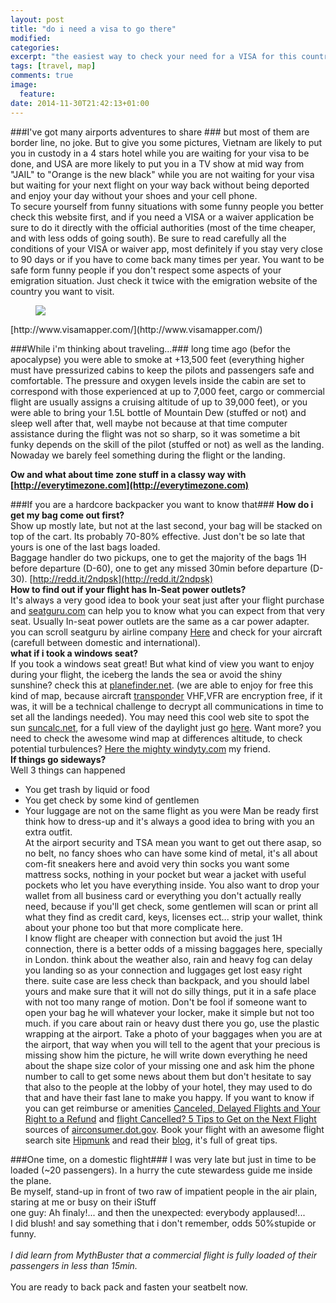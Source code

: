 ```yaml
---
layout: post
title: "do i need a visa to go there"
modified:
categories:
excerpt: "the easiest way to check your need for a VISA for this country"
tags: [travel, map]
comments: true
image:
  feature:
date: 2014-11-30T21:42:13+01:00
---
```


###I've got many airports adventures to share ###
but most of them are border line, no joke.
But to give you some pictures, Vietnam are likely to put you in custody in a 4 stars hotel while you are waiting for your visa to be done, and USA are more likely to put you in a TV show at mid way from "JAIL" to "Orange is the new black" while you are not waiting for your visa but waiting for your next flight on your way back without being deported and enjoy your day without your shoes and your cell phone.  
To secure yourself from funny situations with some funny people you better check this website first, and if you need a VISA or a waiver application be sure to do it directly with the official authorities (most of the time cheaper, and with less odds of going south). Be sure to read carefully all the conditions of your VISA or waiver app, most definitely if you stay very close to 90 days or if you have to come back many times per year. You want to be safe form funny people if you don't respect some aspects of your emigration situation. Just check it twice with the emigration website of the country you want to visit.  
<figure class="full">
    <a href="http://www.visamapper.com/"><img src="http://i.imgur.com/2HdPJxl.png"></a>
</figure>
[http://www.visamapper.com/](http://www.visamapper.com/)

###While i'm thinking about traveling...###
long time ago (befor the apocalypse) you were able to smoke at +13,500 feet (everything higher must have pressurized cabins to keep the pilots and passengers safe and comfortable. The pressure and oxygen levels inside the cabin are set to correspond with those experienced at up to 7,000 feet, cargo or commercial flight are usually assigns a cruising altitude of up to 39,000 feet), or you were able to bring your 1.5L bottle of Mountain Dew (stuffed or not) and sleep well after that, well maybe not because at that time computer assistance during the flight was not so sharp, so it was sometime a bit funky depends on the skill of the pilot (stuffed or not) as well as the landing. Nowaday we barely feel something during the flight or the landing.  

**Ow and what about time zone stuff in a classy way with [http://everytimezone.com](http://everytimezone.com)**

###If you are a hardcore backpacker you want to know that###
**How do i get my bag come out first?**  
Show up mostly late, but not at the last second, your bag will be stacked on top of the cart. Its probably 70-80% effective. Just don't be so late that yours is one of the last bags loaded.  
Baggage handler do two pickups, one to get the majority of the bags 1H before departure (D-60), one to get any missed 30min before departure (D-30).
[http://redd.it/2ndpsk](http://redd.it/2ndpsk)  
**How to find out if your flight has In-Seat power outlets?**  
It's always a very good idea to book your seat just after your flight purchase and [seatguru.com](http://www.seatguru.com) can help you to know what you can expect from that very seat. Usually In-seat power outlets are the same as a car power adapter. you can scroll seatguru by airline company [Here](http://www.seatguru.com/browseairlines/browseairlines.php) and check for your aircraft (carefull between domestic and international).  
**what if i took a windows seat?**  
If you took a windows seat great! But what kind of view you want to enjoy during your flight, the iceberg the lands the sea or avoid the shiny sunshine? check this at [planefinder.net](http://planefinder.net/). (we are able to enjoy for free this kind of map, because aircraft [transponder](https://en.wikipedia.org/wiki/Transponder_%28aeronautics%29) VHF,VFR are encryption free, if it was, it will be a technical challenge to decrypt all communications in time to set all the landings needed). You may need this cool web site to spot the sun [suncalc.net](http://suncalc.net), for a full view of the daylight just go [here](http://www.die.net/earth/). Want more? you need to check the awesome wind map at differences altitude, to check potential turbulences? [Here the mighty windyty.com](http://www.windyty.com/) my friend.  
**If things go sideways?**  
Well 3 things can happened
- You get trash by liquid or food
- You get check by some kind of gentlemen
- Your luggage are not on the same flight as you were
Man be ready first think how to dress-up and it's always a good idea to bring with you an extra outfit.  
At the airport security and TSA mean you want to get out there asap, so no belt, no fancy shoes who can have some kind of metal, it's all about com-fit sneakers here and avoid very thin socks you want some mattress socks, nothing in your pocket but wear a jacket with useful pockets who let you have everything inside. You also want to drop your wallet from all business card or everything you don't actually really need, because if you'll get check, some gentlemen will scan or print all what they find as credit card, keys, licenses ect... strip your wallet, think about your phone too but that more complicate here.  
I know flight are cheaper with connection but avoid the just 1H connection, there is a better odds of a missing baggages here, specially in London. think about the weather also, rain and heavy fog can delay you landing so as your connection and luggages get lost easy right there. suite case are less check than backpack, and you should label yours and make sure that it will not do silly things, put it in a safe place with not too many range of motion. Don't be fool if someone want to open your bag he will whatever your locker, make it simple but not too much. if you care about rain or heavy dust there you go, use the plastic wrapping at the airport. Take a photo of your baggages when you are at the airport, that way when you will tell to the agent that your precious is missing show him the picture, he will write down everything he need about the shape size color of your missing one and ask him the phone number to call to get some news about them but don't hesitate to say that also to the people at the lobby of your hotel, they may used to do that and have their fast lane to make you happy. If you want to know if you can get reimburse or amenities [Canceled, Delayed Flights and Your Right to a Refund](http://www.farecompare.com/news/cancelled-delayed-flights-your-rights-your-next-steps/) and [flight Cancelled? 5 Tips to Get on the Next Flight](http://www.farecompare.com/travel-advice/flight-cancelled-5-tips-to-get-on-the-next-flight/) sources of [airconsumer.dot.gov](http://airconsumer.dot.gov/publications/flyrights.htm#delayed). Book your flight with an awesome flight search site [Hipmunk](https://www.hipmunk.com) and read their [blog](http://blog.hipmunk.com/), it's full of great tips.

###One time, on a domestic flight###
I was very late but just in time to be loaded (~20 passengers). In a hurry the cute stewardess guide me inside the plane.<br>
Be myself, stand-up in front of two raw of impatient people in the air plain, staring at me or busy on their iStuff  
one guy: Ah finaly!... and then the unexpected: everybody applaused!...<br>
I did blush! and say something that i don't remember, odds 50%stupide or funny.<br>
<br>
*I did learn from MythBuster that a commercial flight is fully loaded of their passengers in less than 15min.*  <br>
<br>
You are ready to back pack and fasten your seatbelt now.
